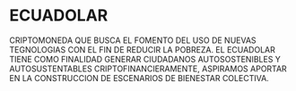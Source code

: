 # ECUADOLAR
CRIPTOMONEDA QUE BUSCA EL FOMENTO DEL USO DE NUEVAS TEGNOLOGIAS CON EL FIN DE REDUCIR LA POBREZA. EL ECUADOLAR TIENE COMO FINALIDAD GENERAR CIUDADANOS AUTOSOSTENIBLES Y AUTOSUSTENTABLES CRIPTOFINANCIERAMENTE, ASPIRAMOS APORTAR EN LA CONSTRUCCION DE ESCENARIOS DE BIENESTAR COLECTIVA. 
